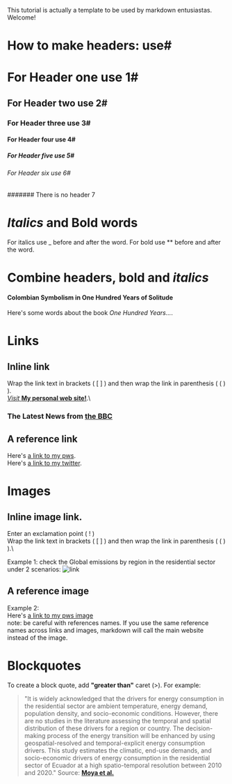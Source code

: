 This tutorial is actually a template to be used by markdown entusiastas. 
Welcome!

# How to make headers: use#

# For Header one use 1#
## For Header two use 2#
### For Header three use 3#
#### For Header four use 4#
##### For Header five use 5#
###### For Header six use 6#
####### There is no header 7

# _Italics_ and Bold words
For italics use _ before and after the word.
For bold use ** before and after the word.

# Combine headers, bold and _italics_
#### Colombian Symbolism in One Hundred Years of Solitude
Here's some words about the book _One Hundred Years..._.

# Links
## Inline link
Wrap the link text in brackets ( [ ] ) and then wrap the link in parenthesis ( ( ) ).\
[_Visit_ **My personal web site!**](https://www.diegomoya.me).\

### The Latest News from [the BBC](https://www.bbc.com/news)

## A reference link
Here's [a link to my pws][pws].\
Here's [a link to my twitter][twitter].

[pws]: https://www.diegomoya.me
[twitter]: https://twitter.com/dmoyaec

# Images
## Inline image link.
Enter an exclamation point ( ! )\
Wrap the link text in brackets ( [ ] ) and then wrap the link in parenthesis ( ( ) ).\

Example 1: check the Global emissions by region in the residential sector under 2 scenarios: ![link](https://diegomoya.me/wp-content/uploads/2022/06/Portfolio-1-Global-emissions-by-region-Residential-sector.jpeg)

## A reference image
Example 2:\
Here's [a link to my pws image][industry]\
note: be careful with references names. If you use the same reference names across links and images, markdown will call the main website instead of the image.

[industry]: https://diegomoya.me/wp-content/uploads/2022/06/Portfolio-6-India-industry-sector-Data-analysis-scaled.jpg

# Blockquotes
To create a block quote, add **"greater than"** caret (>). For example:
> "It is widely acknowledged that the drivers for energy consumption in the residential sector are ambient temperature, energy demand, population density, and socio-economic conditions. However, there are no studies in the literature assessing the temporal and spatial distribution of these drivers for a region or country. The decision-making process of the energy transition will be enhanced by using geospatial-resolved and temporal-explicit energy consumption drivers. This study estimates the climatic, end-use demands, and socio-economic drivers of energy consumption in the residential sector of Ecuador at a high spatio-temporal resolution between 2010 and 2020." Source: [**Moya et al.**](https://www.sciencedirect.com/science/article/abs/pii/S0196890422004253)





